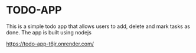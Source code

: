 # TODO-APP

This is a simple todo app that allows users to add, delete and mark tasks as done. The app is built using nodejs

https://todo-app-t6jr.onrender.com/
